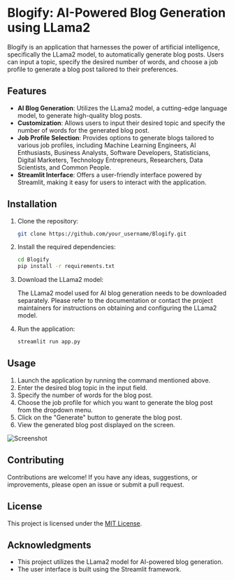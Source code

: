 # Blogify: AI-Powered Blog Generation using LLama2

Blogify is an application that harnesses the power of artificial intelligence, specifically the LLama2 model, to automatically generate blog posts. Users can input a topic, specify the desired number of words, and choose a job profile to generate a blog post tailored to their preferences.

## Features

- **AI Blog Generation**: Utilizes the LLama2 model, a cutting-edge language model, to generate high-quality blog posts.
- **Customization**: Allows users to input their desired topic and specify the number of words for the generated blog post.
- **Job Profile Selection**: Provides options to generate blogs tailored to various job profiles, including Machine Learning Engineers, AI Enthusiasts, Business Analysts, Software Developers, Statisticians, Digital Marketers, Technology Entrepreneurs, Researchers, Data Scientists, and Common People.
- **Streamlit Interface**: Offers a user-friendly interface powered by Streamlit, making it easy for users to interact with the application.

## Installation

1. Clone the repository:

    ```bash
    git clone https://github.com/your_username/Blogify.git
    ```

2. Install the required dependencies:

    ```bash
    cd Blogify
    pip install -r requirements.txt
    ```

3. Download the LLama2 model:

    The LLama2 model used for AI blog generation needs to be downloaded separately. Please refer to the documentation or contact the project maintainers for instructions on obtaining and configuring the LLama2 model.

4. Run the application:

    ```bash
    streamlit run app.py
    ```

## Usage

1. Launch the application by running the command mentioned above.
2. Enter the desired blog topic in the input field.
3. Specify the number of words for the blog post.
4. Choose the job profile for which you want to generate the blog post from the dropdown menu.
5. Click on the "Generate" button to generate the blog post.
6. View the generated blog post displayed on the screen.
   
![Screenshot]([screenshot.png](https://github.com/rajuaiml777/AI-Powered-Blog-Generation/blob/main/models/Picture1.png))

## Contributing

Contributions are welcome! If you have any ideas, suggestions, or improvements, please open an issue or submit a pull request.

## License

This project is licensed under the [MIT License](LICENSE).

## Acknowledgments

- This project utilizes the LLama2 model for AI-powered blog generation.
- The user interface is built using the Streamlit framework.

